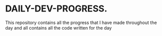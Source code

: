 # DAILY-DEV-PROGRESS.
This repository contains all the progress that I have made throughout the day and all contains all the code written for the day
